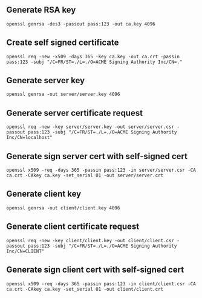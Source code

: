 ## Generate RSA key
```
openssl genrsa -des3 -passout pass:123 -out ca.key 4096
```

## Create self signed certificate
```
openssl req -new -x509 -days 365 -key ca.key -out ca.crt -passin pass:123 -subj "/C=FR/ST=./L=./O=ACME Signing Authority Inc/CN=."
```

## Generate server key
```
openssl genrsa -out server/server.key 4096
```

## Generate server certificate request
```
openssl req -new -key server/server.key -out server/server.csr -passout pass:123 -subj "/C=FR/ST=./L=./O=ACME Signing Authority Inc/CN=localhost"
```

## Generate sign server cert with self-signed cert
```
openssl x509 -req -days 365 -passin pass:123 -in server/server.csr -CA ca.crt -CAkey ca.key -set_serial 01 -out server/server.crt
```

## Generate client key
```
openssl genrsa -out client/client.key 4096
```

## Generate client certificate request
```
openssl req -new -key client/client.key -out client/client.csr -passout pass:123 -subj "/C=FR/ST=./L=./O=ACME Signing Authority Inc/CN=CLIENT"
```

## Generate sign client cert with self-signed cert
```
openssl x509 -req -days 365 -passin pass:123 -in client/client.csr -CA ca.crt -CAkey ca.key -set_serial 01 -out client/client.crt
```
